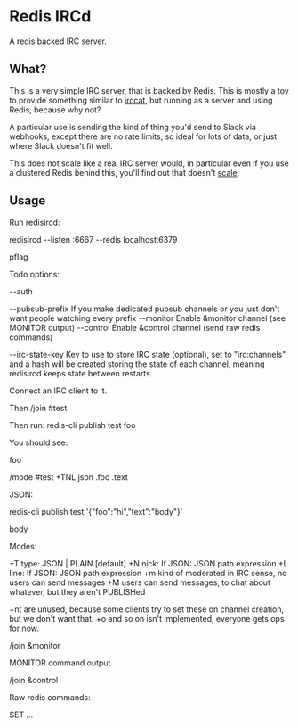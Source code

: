 # Redis IRCd

A redis backed IRC server.

## What?

This is a very simple IRC server, that is backed by Redis. This is mostly a toy
to provide something similar to [irccat](https://github.com/irccloud/irccat),
but running as a server and using Redis, because why not?

A particular use is sending the kind of thing you'd send to Slack via webhooks,
except there are no rate limits, so ideal for lots of data, or just where Slack
doesn't fit well.

This does not scale like a real IRC server would, in particular even if you use
a clustered Redis behind this, you'll find out that doesn't
[scale](https://github.com/redis/redis/issues/2672).

## Usage

Run redisircd:

redisircd --listen :6667 --redis localhost:6379

pflag

Todo options:

 --auth

 --pubsub-prefix
   If you make dedicated pubsub channels or you just don't want people watching every prefix
 --monitor
   Enable &monitor channel (see MONITOR output)
 --control
   Enable &control channel (send raw redis commands)

 --irc-state-key
   Key to use to store IRC state (optional), set to "irc:channels" and a hash
   will be created storing the state of each channel, meaning redisircd keeps
   state between restarts.

Connect an IRC client to it.

Then /join #test

Then run: redis-cli publish test foo

You should see:

<test> foo

/mode #test +TNL json .foo .text

JSON:

redis-cli publish test '{"foo":"hi","text":"body"}'

<hi> body

Modes:

+T type: JSON | PLAIN [default]
+N nick: If JSON: JSON path expression
+L line: If JSON: JSON path expression
+m kind of moderated in IRC sense, no users can send messages
+M users can send messages, to chat about whatever, but they aren't PUBLISHed

+nt are unused, because some clients try to set these on channel creation, but
we don't want that.
+o and so on isn't implemented, everyone gets ops for now.

/join &monitor

MONITOR command output

/join &control

Raw redis commands:

SET ...
